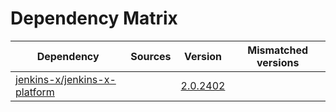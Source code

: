 # Dependency Matrix

Dependency | Sources | Version | Mismatched versions
---------- | ------- | ------- | -------------------
[jenkins-x/jenkins-x-platform](https://github.com/jenkins-x/jenkins-x-platform) |  | [2.0.2402](https://github.com/jenkins-x/jenkins-x-platform/releases/tag/v2.0.2402) | 
